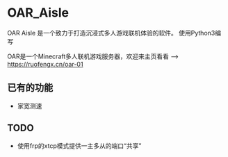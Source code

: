 # OAR_Aisle

OAR Aisle 是一个致力于打造沉浸式多人游戏联机体验的软件。
使用Python3编写

OAR是一个Minecraft多人联机游戏服务器，欢迎来主页看看 --> <https://ruofengx.cn/oar-01>

## 已有的功能
- 家宽测速

## TODO
- 使用frp的xtcp模式提供一主多从的端口“共享”
